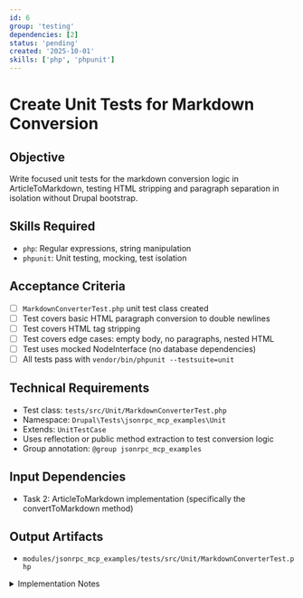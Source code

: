 ```yaml
---
id: 6
group: 'testing'
dependencies: [2]
status: 'pending'
created: '2025-10-01'
skills: ['php', 'phpunit']
---
```


# Create Unit Tests for Markdown Conversion

## Objective

Write focused unit tests for the markdown conversion logic in ArticleToMarkdown, testing HTML stripping and paragraph separation in isolation without Drupal bootstrap.

## Skills Required

- `php`: Regular expressions, string manipulation
- `phpunit`: Unit testing, mocking, test isolation

## Acceptance Criteria

- [ ] `MarkdownConverterTest.php` unit test class created
- [ ] Test covers basic HTML paragraph conversion to double newlines
- [ ] Test covers HTML tag stripping
- [ ] Test covers edge cases: empty body, no paragraphs, nested HTML
- [ ] Test uses mocked NodeInterface (no database dependencies)
- [ ] All tests pass with `vendor/bin/phpunit --testsuite=unit`

## Technical Requirements

- Test class: `tests/src/Unit/MarkdownConverterTest.php`
- Namespace: `Drupal\Tests\jsonrpc_mcp_examples\Unit`
- Extends: `UnitTestCase`
- Uses reflection or public method extraction to test conversion logic
- Group annotation: `@group jsonrpc_mcp_examples`

## Input Dependencies

- Task 2: ArticleToMarkdown implementation (specifically the convertToMarkdown method)

## Output Artifacts

- `modules/jsonrpc_mcp_examples/tests/src/Unit/MarkdownConverterTest.php`

<details>
<summary>Implementation Notes</summary>

### Meaningful Test Strategy Guidelines

Your critical mantra for test generation is: "write a few tests, mostly integration".

**Focus on:**

- Custom markdown conversion logic (our code)
- Edge cases in HTML parsing (empty strings, nested tags, malformed HTML)
- Paragraph separation logic (double newlines)

**Avoid testing:**

- PHP's built-in strip_tags() function (already tested by PHP)
- PHP's preg_replace() function (framework functionality)

### Test Class Structure

```php
<?php

declare(strict_types=1);

namespace Drupal\Tests\jsonrpc_mcp_examples\Unit;

use Drupal\Tests\UnitTestCase;
use Drupal\jsonrpc_mcp_examples\Plugin\jsonrpc\Method\ArticleToMarkdown;
use Drupal\node\NodeInterface;

/**
 * Tests markdown conversion logic.
 *
 * @group jsonrpc_mcp_examples
 */
class MarkdownConverterTest extends UnitTestCase {

  /**
   * Tests basic paragraph conversion.
   */
  public function testBasicParagraphConversion(): void {
    $node = $this->createMockNode('Test Title', '<p>First paragraph.</p><p>Second paragraph.</p>');
    $method = $this->createMethod();
    $result = $this->invokeConversion($method, $node);

    $expected = "# Test Title\n\nFirst paragraph.\n\nSecond paragraph.";
    $this->assertEquals($expected, $result);
  }

  /**
   * Tests HTML tag stripping.
   */
  public function testHtmlTagStripping(): void {
    $node = $this->createMockNode('Test', '<p>Text with <strong>bold</strong> and <em>italic</em>.</p>');
    $method = $this->createMethod();
    $result = $this->invokeConversion($method, $node);

    $expected = "# Test\n\nText with bold and italic.";
    $this->assertEquals($expected, $result);
  }

  /**
   * Tests empty body field.
   */
  public function testEmptyBody(): void {
    $node = $this->createMockNode('Empty Article', '');
    $method = $this->createMethod();
    $result = $this->invokeConversion($method, $node);

    $expected = "# Empty Article\n\n";
    $this->assertEquals($expected, $result);
  }

  /**
   * Tests body without paragraph tags.
   */
  public function testBodyWithoutParagraphs(): void {
    $node = $this->createMockNode('Test', 'Plain text without tags');
    $method = $this->createMethod();
    $result = $this->invokeConversion($method, $node);

    $expected = "# Test\n\nPlain text without tags";
    $this->assertEquals($expected, $result);
  }

  /**
   * Tests nested HTML elements.
   */
  public function testNestedHtml(): void {
    $node = $this->createMockNode('Test', '<p><span>Nested <strong>tags</strong> here</span>.</p>');
    $method = $this->createMethod();
    $result = $this->invokeConversion($method, $node);

    $expected = "# Test\n\nNested tags here.";
    $this->assertEquals($expected, $result);
  }

  /**
   * Tests multiple consecutive paragraphs.
   */
  public function testMultipleParagraphs(): void {
    $body = '<p>First.</p><p>Second.</p><p>Third.</p>';
    $node = $this->createMockNode('Test', $body);
    $method = $this->createMethod();
    $result = $this->invokeConversion($method, $node);

    $expected = "# Test\n\nFirst.\n\nSecond.\n\nThird.";
    $this->assertEquals($expected, $result);
  }

  /**
   * Tests paragraph tags with attributes.
   */
  public function testParagraphsWithAttributes(): void {
    $body = '<p class="intro">First paragraph.</p><p style="color:red;">Second paragraph.</p>';
    $node = $this->createMockNode('Test', $body);
    $method = $this->createMethod();
    $result = $this->invokeConversion($method, $node);

    $expected = "# Test\n\nFirst paragraph.\n\nSecond paragraph.";
    $this->assertEquals($expected, $result);
  }

  /**
   * Creates a mock node with title and body.
   */
  protected function createMockNode(string $title, string $body): NodeInterface {
    $bodyField = $this->createMock(\Drupal\Core\Field\FieldItemListInterface::class);
    $bodyField->value = $body;

    $node = $this->createMock(NodeInterface::class);
    $node->method('getTitle')->willReturn($title);
    $node->method('get')->with('body')->willReturn($bodyField);

    return $node;
  }

  /**
   * Creates an instance of ArticleToMarkdown for testing.
   */
  protected function createMethod(): ArticleToMarkdown {
    $entityTypeManager = $this->createMock(\Drupal\Core\Entity\EntityTypeManagerInterface::class);

    return new ArticleToMarkdown(
      [],
      'examples.article.toMarkdown',
      $this->createMock(\Drupal\jsonrpc\MethodInterface::class),
      $entityTypeManager
    );
  }

  /**
   * Invokes the protected convertToMarkdown method using reflection.
   */
  protected function invokeConversion(ArticleToMarkdown $method, NodeInterface $node): string {
    $reflection = new \ReflectionClass($method);
    $convertMethod = $reflection->getMethod('convertToMarkdown');
    $convertMethod->setAccessible(TRUE);

    return $convertMethod->invoke($method, $node);
  }

}
```

### Key Testing Points

1. **Mocking**: Create mock NodeInterface without database dependencies
2. **Reflection**: Use ReflectionClass to access protected convertToMarkdown method
3. **Edge Cases**:
   - Empty body
   - Body without paragraph tags
   - Nested HTML elements
   - Paragraph tags with attributes
4. **Assertions**: Verify exact markdown output including double newlines
5. **Isolation**: No Drupal bootstrap, pure PHP unit tests

### Running Tests

```bash
# Run all unit tests
vendor/bin/phpunit --testsuite=unit

# Run this specific test
vendor/bin/phpunit modules/jsonrpc_mcp_examples/tests/src/Unit/MarkdownConverterTest.php
```

### Alternative Approach: Extract Logic

If reflection feels cumbersome, consider extracting the conversion logic to a standalone service or trait that can be tested directly without reflection. This would be a future refactoring opportunity.

</details>
